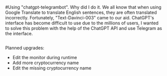 #Using "chatgpt-telegrambot". Why did I do it.
We all know that when using Google Translate to translate English sentences, they are often translated incorrectly. 
Fortunately, "Text-Davinci-003" came to our aid. 
ChatGPT's interface has become difficult to use due to the millions of users, 
I wanted to solve this problem with the help of the ChatGPT API and use Telegram as the interface.

##
Planned upgrades:
- Edit the monitor during runtime
- Add more cryptocurrency name
- Edit the missing cryptocurrency name

